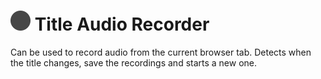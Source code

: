 # ![Logo](public/icon.svg) Title Audio Recorder

Can be used to record audio from the current browser tab. Detects when the title changes, save the recordings and starts a new one.
